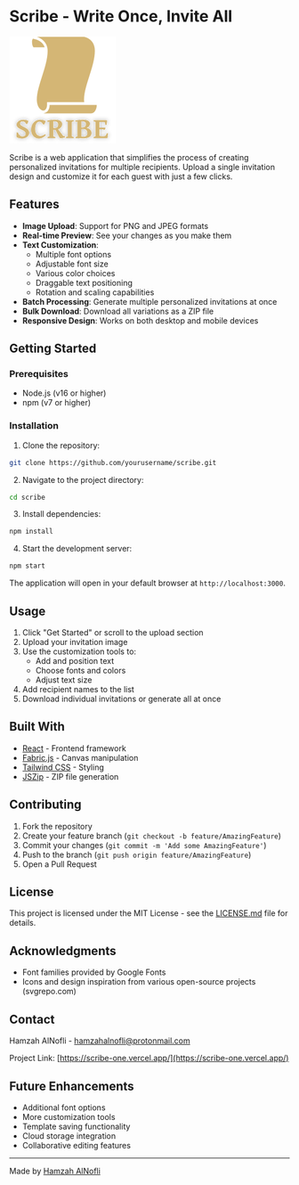 # Scribe - Write Once, Invite All

![Scribe Logo](public/logo192.png)

Scribe is a web application that simplifies the process of creating personalized invitations for multiple recipients. Upload a single invitation design and customize it for each guest with just a few clicks.

## Features

- **Image Upload**: Support for PNG and JPEG formats
- **Real-time Preview**: See your changes as you make them
- **Text Customization**:
  - Multiple font options
  - Adjustable font size
  - Various color choices
  - Draggable text positioning
  - Rotation and scaling capabilities
- **Batch Processing**: Generate multiple personalized invitations at once
- **Bulk Download**: Download all variations as a ZIP file
- **Responsive Design**: Works on both desktop and mobile devices

## Getting Started

### Prerequisites

- Node.js (v16 or higher)
- npm (v7 or higher)

### Installation

1. Clone the repository:
```bash
git clone https://github.com/yourusername/scribe.git
```

2. Navigate to the project directory:
```bash
cd scribe
```

3. Install dependencies:
```bash
npm install
```

4. Start the development server:
```bash
npm start
```

The application will open in your default browser at `http://localhost:3000`.

## Usage

1. Click "Get Started" or scroll to the upload section
2. Upload your invitation image
3. Use the customization tools to:
   - Add and position text
   - Choose fonts and colors
   - Adjust text size
4. Add recipient names to the list
5. Download individual invitations or generate all at once

## Built With

- [React](https://reactjs.org/) - Frontend framework
- [Fabric.js](http://fabricjs.com/) - Canvas manipulation
- [Tailwind CSS](https://tailwindcss.com/) - Styling
- [JSZip](https://stuk.github.io/jszip/) - ZIP file generation


## Contributing

1. Fork the repository
2. Create your feature branch (`git checkout -b feature/AmazingFeature`)
3. Commit your changes (`git commit -m 'Add some AmazingFeature'`)
4. Push to the branch (`git push origin feature/AmazingFeature`)
5. Open a Pull Request
   

## License

This project is licensed under the MIT License - see the [LICENSE.md](LICENSE.md) file for details.

## Acknowledgments

- Font families provided by Google Fonts
- Icons and design inspiration from various open-source projects (svgrepo.com)

## Contact

Hamzah AlNofli - hamzahalnofli@protonmail.com

Project Link: [https://scribe-one.vercel.app/](https://scribe-one.vercel.app/)

## Future Enhancements

- Additional font options
- More customization tools
- Template saving functionality
- Cloud storage integration
- Collaborative editing features

---

Made by [Hamzah AlNofli](https://github.com/AsusBit)
